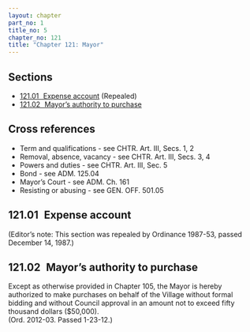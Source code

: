 ```yaml
---
layout: chapter
part_no: 1
title_no: 5
chapter_no: 121
title: "Chapter 121: Mayor"
---
```


## Sections

* [121.01   Expense account](#12101-expense-account) (Repealed)
* [121.02   Mayor’s authority to purchase](#12102-mayors-authority-to-purchase)

## Cross references

* Term and qualifications - see CHTR. Art. III, Secs. 1, 2
* Removal, absence, vacancy - see CHTR. Art. III, Secs. 3, 4
* Powers and duties - see CHTR. Art. III, Sec. 5
* Bond - see ADM. 125.04
* Mayor’s Court - see ADM. Ch. 161
* Resisting or abusing - see GEN. OFF. 501.05

## 121.01   Expense account

(Editor’s note: This section was repealed by Ordinance 1987-53, passed December
14, 1987.)

## 121.02   Mayor’s authority to purchase

Except as otherwise provided in Chapter 105, the Mayor is hereby authorized to
make purchases on behalf of the Village without formal bidding and without
Council approval in an amount not to exceed fifty thousand dollars ($50,000).  
(Ord. 2012-03. Passed 1-23-12.)
